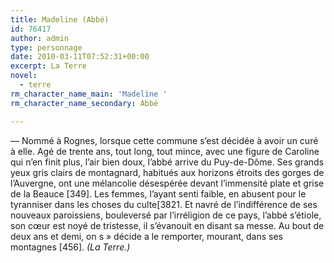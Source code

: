 ```yaml
---
title: Madeline (Abbé)
id: 76417
author: admin
type: personnage
date: 2010-03-11T07:52:31+00:00
excerpt: La Terre
novel:
  - terre
rm_character_name_main: 'Madeline '
rm_character_name_secondary: Abbé

---
```

— Nommé à Rognes, lorsque cette commune s’est décidée à avoir un curé à elle. Agé de trente ans, tout long, tout mince, avec une figure de Caroline qui n’en finit plus, l’air bien doux, l’abbé arrive du Puy-de-Dôme. Ses grands yeux gris clairs de montagnard, habitués aux horizons étroits des gorges de l’Auvergne, ont une mélancolie désespérée devant l’immensité plate et grise de la Beauce [349]. Les femmes, l’ayant senti faible, en abusent pour le tyranniser dans les choses du culte[3821. Et navré de l’indifférence de ses nouveaux paroissiens, bouleversé par l’irréligion de ce pays, l’abbé s’étiole, son cœur est noyé de tristesse, il s’évanouit en disant sa messe. Au bout de deux ans et demi, on s » décide a le remporter, mourant, dans ses montagnes [456]. _(La Terre.)_